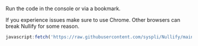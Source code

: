 Run the code in the console or via a bookmark.

If you experience issues make sure to use Chrome. Other browsers can break Nullify for some reason.

```js
javascript:fetch('https://raw.githubusercontent.com/syspli/Nullify/main/Data/main.js').then(r => r.text()).then(r => eval(r))
```
